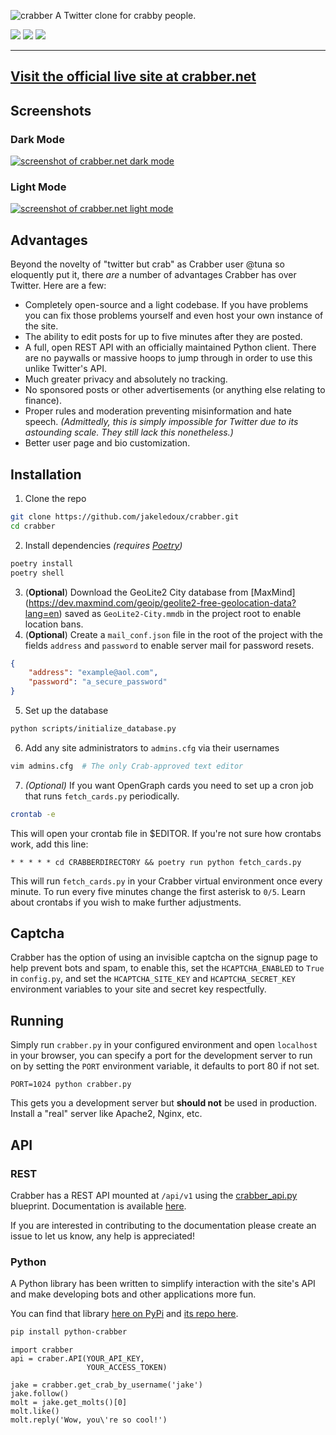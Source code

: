 ![crabber](https://i.imgur.com/DOqc5s8.png)
A Twitter clone for crabby people.

[![](https://img.shields.io/github/languages/code-size/jakeledoux/crabber)](https://github.com/jakeledoux/crabber)
[![](https://img.shields.io/github/issues/jakeledoux/crabber)](https://github.com/jakeledoux/crabber/issues)
[![](https://img.shields.io/website?url=https%3A%2F%2Fcrabber.net)](https://crabber.net)

---

[Visit the official live site at crabber.net](https://crabber.net/)
---
## Screenshots
### Dark Mode
[![screenshot of crabber.net dark mode](https://i.imgur.com/TvRZkRk.png)](https://crabber.net/)
### Light Mode
[![screenshot of crabber.net light mode](https://i.imgur.com/fge3egY.png)](https://crabber.net/)

## Advantages

Beyond the novelty of "twitter but crab" as Crabber user @tuna so eloquently put
it, there *are* a number of advantages Crabber has over Twitter. Here are a few:

* Completely open-source and a light codebase. If you have problems you can fix
    those problems yourself and even host your own instance of the site.
* The ability to edit posts for up to five minutes after they are posted.
* A full, open REST API with an officially maintained Python client. There are
    no paywalls or massive hoops to jump through in order to use this unlike
    Twitter's API.
* Much greater privacy and absolutely no tracking.
* No sponsored posts or other advertisements (or anything else relating to
    finance).
* Proper rules and moderation preventing misinformation and hate speech.
    *(Admittedly, this is simply impossible for Twitter due to its astounding
    scale. They still lack this nonetheless.)*
* Better user page and bio customization.

## Installation

1. Clone the repo
```bash
git clone https://github.com/jakeledoux/crabber.git
cd crabber
```
2. Install dependencies *(requires [Poetry](https://python-poetry.org))*
```bash
poetry install
poetry shell
```
3. (**Optional**) Download the GeoLite2 City database from [MaxMind]
(https://dev.maxmind.com/geoip/geolite2-free-geolocation-data?lang=en) 
saved as `GeoLite2-City.mmdb` in the project root to enable location bans.
4. (**Optional**)  Create a `mail_conf.json` file in the root of the project 
with the fields `address` and `password` to enable server mail for password
resets.
```json
{
    "address": "example@aol.com",
    "password": "a_secure_password"
}
```
5. Set up the database
```bash
python scripts/initialize_database.py
```
6. Add any site administrators to `admins.cfg` via their usernames
```bash
vim admins.cfg  # The only Crab-approved text editor
```
7. *(Optional)* If you want OpenGraph cards you need to set up a cron job that
   runs `fetch_cards.py` periodically.
```bash
crontab -e
```
This will open your crontab file in $EDITOR. If you're not sure how crontabs
work, add this line:
```
* * * * * cd CRABBERDIRECTORY && poetry run python fetch_cards.py
```
This will run `fetch_cards.py` in your Crabber virtual environment once every
minute. To run every five minutes change the first asterisk to `0/5`. Learn
about crontabs if you wish to make further adjustments.

## Captcha

Crabber has the option of using an invisible captcha on the signup page to
help prevent bots and spam, to enable this, set the `HCAPTCHA_ENABLED` to `True`
in `config.py`, and set the `HCAPTCHA_SITE_KEY` and `HCAPTCHA_SECRET_KEY`
environment variables to your site and secret key respectfully.

## Running

Simply run `crabber.py` in your configured environment and open `localhost` in
your browser, you can specify a port for the development server to run on by
setting the `PORT` environment variable, it defaults to port 80 if not set.

```
PORT=1024 python crabber.py
```

This gets you a development server but **should not** be used in production.
Install a "real" server like Apache2, Nginx, etc.

## API

### REST

Crabber has a REST API mounted at `/api/v1` using the
[crabber_api.py](crabber_api.py) blueprint. Documentation is available
[here](https://github.com/jakeledoux/crabber-api-docs).

If you are interested in contributing to the documentation please create an
issue to let us know, any help is appreciated!

### Python

A Python library has been written to simplify interaction with the site's API
and make developing bots and other applications more fun.

You can find that library [here on
PyPi](https://pypi.org/project/python-crabber/) and [its repo
here](https://github.com/jakeledoux/pythone-crabber).

```bash
pip install python-crabber
```
```python3
import crabber
api = craber.API(YOUR_API_KEY,
                 YOUR_ACCESS_TOKEN)

jake = crabber.get_crab_by_username('jake')
jake.follow()
molt = jake.get_molts()[0]
molt.like()
molt.reply('Wow, you\'re so cool!')
```
